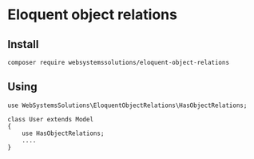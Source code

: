 # Eloquent object relations

## Install
```
composer require websystemssolutions/eloquent-object-relations
```
Using
---
```
use WebSystemsSolutions\EloquentObjectRelations\HasObjectRelations;

class User extends Model
{
    use HasObjectRelations;
    ....
}
```